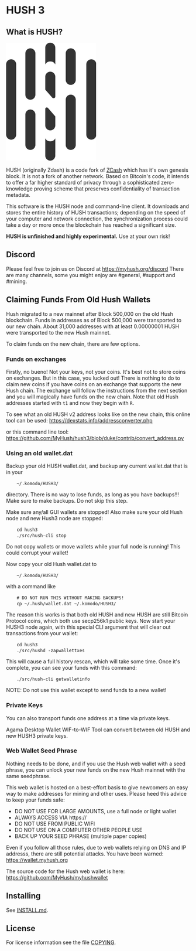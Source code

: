 # HUSH 3

## What is HUSH?

![Logo](doc/hush/hush.png "Logo")

HUSH (originally Zdash) is a code fork of [ZCash](https://z.cash/) which has
it's own genesis block. It is not a fork of another network.  Based on
Bitcoin's code, it intends to offer a far higher standard of privacy through a
sophisticated zero-knowledge proving scheme that preserves confidentiality of
transaction metadata.

This software is the HUSH node and command-line client. It downloads and stores
the entire history of HUSH transactions; depending on the speed of your
computer and network connection, the synchronization process could take a day
or more once the blockchain has reached a significant size.

**HUSH is unfinished and highly experimental.** Use at your own risk!

## Discord

Please feel free to join us on Discord at https://myhush.org/discord
There are many channels, some you might enjoy are #general, #support and #mining.

## Claiming Funds From Old Hush Wallets

Hush migrated to a new mainnet after Block 500,000 on the old Hush blockchain.
Funds in addresses as of Block 500,000 were transported to our new chain. About
31,000 addresses with at least 0.00000001 HUSH were transported to the new Hush
mainnet.

To claim funds on the new chain, there are few options.

### Funds on exchanges

Firstly, no bueno! Not your keys, not your coins. It's best not to store coins
on exchanges. But in this case, you lucked out! There is nothing to do to claim
new coins if you have coins on an exchange that supports the new Hush chain.
The exchange will follow the instructions from the next section and you will
magically have funds on the new chain. Note that old Hush addresses started
with `t1` and now they begin with `R`.

To see what an old HUSH v2 address looks like on the new chain, this online tool
can be used: https://dexstats.info/addressconverter.php

or this command line tool: https://github.com/MyHush/hush3/blob/duke/contrib/convert_address.py


### Using an old wallet.dat

Backup your old HUSH wallet.dat, and backup any current wallet.dat that is in your

        ~/.komodo/HUSH3/

directory. There is no way to lose funds, as long as you have backups!!! Make sure
to make backups. Do not skip this step.

Make sure any/all GUI wallets are stopped! Also make sure your old Hush node
and new Hush3 node are stopped:

        cd hush3
        ./src/hush-cli stop

Do not copy wallets or move wallets while your full node is running! This could
corrupt your wallet!

Now copy your old Hush wallet.dat to

        ~/.komodo/HUSH3/

with a command like

        # DO NOT RUN THIS WITHOUT MAKING BACKUPS!
        cp ~/.hush/wallet.dat ~/.komodo/HUSH3/

The reason this works is that both old HUSH and new HUSH are still Bitcoin Protocol
coins, which both use secp256k1 public keys. Now start your HUSH3 node again,
with this special CLI argument that will clear out transactions from your wallet:

        cd hush3
        ./src/hushd -zapwallettxes

This will cause a full history rescan, which will take some time. Once it's complete,
you can see your funds with this command:

        ./src/hush-cli getwalletinfo

NOTE: Do not use this wallet except to send funds to a new wallet!

### Private Keys

You can also transport funds one address at a time via private keys.

Agama Desktop Wallet WIF-to-WIF Tool can convert between old HUSH and new HUSH3
private keys.

### Web Wallet Seed Phrase

Nothing needs to be done, and if you use the Hush web wallet with a seed phrase,
you can unlock your new funds on the new Hush mainnet with the same seedphrase.

This web wallet is hosted on a best-effort basis to give newcomers an easy way
to make addresses for mining and other uses. Please heed this advice to keep
your funds safe:

 * DO NOT USE FOR LARGE AMOUNTS, use a full node or light wallet
 * ALWAYS ACCESS VIA https://
 * DO NOT USE FROM PUBLIC WIFI
 * DO NOT USE ON A COMPUTER OTHER PEOPLE USE
 * BACK UP YOUR SEED PHRASE (multiple paper copies)

Even if you follow all those rules, due to web wallets relying on DNS and IP
addresss, there are still potential attacks. You have been warned: https://wallet.myhush.org

The source code for the Hush web wallet is here: https://github.com/MyHush/myhushwallet


Installing
----------

See [INSTALL.md](https://github.com/MyHush/hush/blob/master/INSTALL.md).


License
-------

For license information see the file [COPYING](COPYING).
